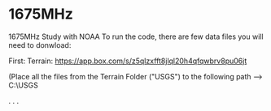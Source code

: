 # 1675MHz
1675MHz Study with NOAA
To run the code, there are few data files you will need to donwload:

First: Terrain: https://app.box.com/s/z5qlzxfft8jlql20h4qfqwbrv8pu06jt

(Place all the files from the Terrain Folder ("USGS") to the following path --> C:\USGS

 . . .
